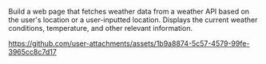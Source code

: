 Build a web page that fetches weather data from a weather API based on the user's location or a user-inputted location. Displays the current weather conditions, temperature, and other relevant information.

https://github.com/user-attachments/assets/1b9a8874-5c57-4579-99fe-3965cc8c7d17
